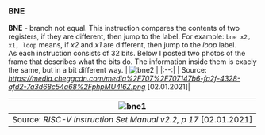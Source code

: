 ### BNE
**BNE** - branch not equal. This instruction compares the contents of two registers, if they are different, then jump to the label. For example: `bne x2, x1, loop` means, if *x2* and *x1* are different, then jump to the *loop* label. <br/>
As each instruction consists of 32 bits. Below I posted two photos of the frame that describes what the bits do. The information inside them is exacly the same, but in a bit different way.
| ![bne2](https://user-images.githubusercontent.com/43972902/106637664-494f7f80-6583-11eb-8265-1af39b592d5d.png) |
|:--:|
| Source: *https://media.cheggcdn.com/media%2F707%2F707147b6-fa2f-4328-afd2-7a3d68c54a68%2FphpMU4I6Z.png* [02.01.2021]|

| ![bne1](https://user-images.githubusercontent.com/43972902/106637482-08f00180-6583-11eb-9af5-a13dfff56210.png) |
|:--:|
| Source: *RISC-V Instruction Set Manual v2.2, p 17*  [02.01.2021] |

